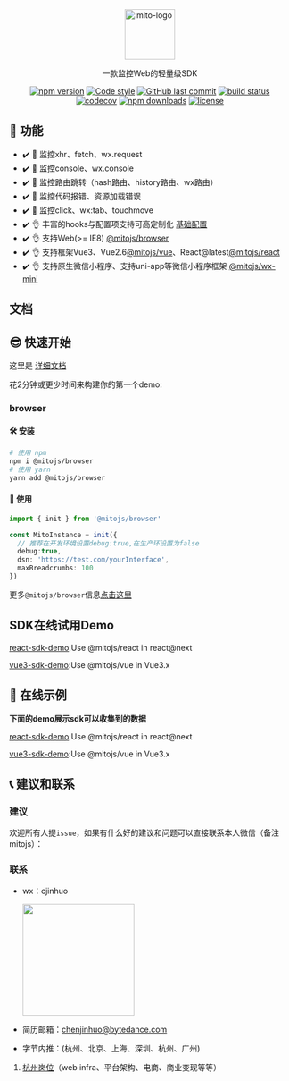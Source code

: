 <div align="center">
    <a href="#" target="_blank">
    <img src="https://i.loli.net/2021/07/28/EvPwd4NjVH3tBfO.jpg" alt="mito-logo" height="90">
    </a>
    <p>一款监控Web的轻量级SDK</p>

[![npm version](https://img.shields.io/npm/v/@mitojs/web.svg?style=flat)](https://www.npmjs.com/package/@mitojs/web)
[![Code style](https://img.shields.io/badge/code_style-prettier-ff69b4.svg?style=flat)](https://github.com/prettier/prettier)
[![GitHub last commit](https://img.shields.io/github/last-commit/mitojs/mitojs.svg?style=flat)](https://github.com/mitojs/mitojs/commits/master)
[![build status](https://img.shields.io/travis/mitojs/mitojs/master.svg?style=flat)](https://travis-ci.com/github/mitojs/mitojs)
[![codecov](https://codecov.io/gh/mitojs/mitojs/branch/master/graph/badge.svg?token=W7JP5GDOM7)](https://codecov.io/gh/mitojs/mitojs)
[![npm downloads](https://img.shields.io/npm/dm/@mitojs/core.svg?style=flat)](http://npm-stat.com/charts.html?package=@mitojs/browser)
[![license](https://img.shields.io/github/license/mitojs/mitojs?style=flat)](https://github.com/mitojs/mitojs/blob/dev/LICENSE)

</div>

## 👋 功能

- ✔️ 🔨 监控xhr、fetch、wx.request
- ✔️ 🔨 监控console、wx.console
- ✔️ 🔨 监控路由跳转（hash路由、history路由、wx路由）
- ✔️ 🔨 监控代码报错、资源加载错误
- ✔️ 🔨 监控click、wx:tab、touchmove
- ✔️ 👌 丰富的hooks与配置项支持可高定制化 [基础配置](https://mitojs.github.io/mito-doc/#/zh-CN/sdk/guide/basic-configuration)
- ✔️ 👌 支持Web(>= IE8) [@mitojs/browser](https://mitojs.github.io/mito-doc/#/zh-CN/sdk/guide/browser)
- ✔️ 👌 支持框架Vue3、Vue2.6[@mitojs/vue](https://mitojs.github.io/mito-doc/#/zh-CN/sdk/guide/vue)、React@latest[@mitojs/react](https://mitojs.github.io/mito-doc/#/zh-CN/sdk/guide/react)
- ✔️ 👌 支持原生微信小程序、支持uni-app等微信小程序框架 [@mitojs/wx-mini](https://mitojs.github.io/mito-doc/#/zh-CN/sdk/guide/wx-mini)

## 文档

## 😎 快速开始

这里是 [详细文档](https://mitojs.github.io/mito-doc/#/zh-CN/sdk/guide/introduction)

花2分钟或更少时间来构建你的第一个demo:
### browser
#### 🛠️ 安装
```bash
# 使用 npm
npm i @mitojs/browser
# 使用 yarn
yarn add @mitojs/browser
```


#### 🥳 使用
```typescript
import { init } from '@mitojs/browser'

const MitoInstance = init({
  // 推荐在开发环境设置debug:true,在生产环设置为false
  debug:true,
  dsn: 'https://test.com/yourInterface',
  maxBreadcrumbs: 100
})
```

更多`@mitojs/browser`信息[点击这里](https://mitojs.github.io/mito-doc/#/zh-CN/sdk/guide/browser)

## SDK在线试用Demo
[react-sdk-demo](https://mitojs.github.io/react-sdk-demo):Use @mitojs/react  in react@next

[vue3-sdk-demo](https://mitojs.github.io/vue3-sdk-demo):Use @mitojs/vue in Vue3.x

<!-- ![react-sdk-demo](https://tva1.sinaimg.cn/large/008i3skNly1gtr0cdzowzg31fy0u0q4z.gif) -->

## 🧐 在线示例

**下面的demo展示sdk可以收集到的数据**

[react-sdk-demo](https://mitojs.github.io/react-sdk-demo):Use @mitojs/react  in react@next

[vue3-sdk-demo](https://mitojs.github.io/vue3-sdk-demo):Use @mitojs/vue in Vue3.x

## 📞 建议和联系
### 建议
欢迎所有人提`issue`，如果有什么好的建议和问题可以直接联系本人微信（备注mitojs）：

### 联系
* wx：cjinhuo

  <img src="https://tva1.sinaimg.cn/large/008i3skNly1guqs71uy5pj60u50u0ju802.jpg" width="200" height="200"></img>

* 简历邮箱：chenjinhuo@bytedance.com
* 字节内推：(杭州、北京、上海、深圳、杭州、广州)
1. [杭州岗位](https://jobs.bytedance.com/experienced/position?keywords=%E5%89%8D%E7%AB%AF&category=6704215862603155720%2C6704215862557018372%2C6704215886108035339%2C6704215888985327886%2C6704215897130666254%2C6704215956018694411%2C6704215957146962184%2C6704215958816295181%2C6704215963966900491%2C6704216109274368264%2C6704216296701036811%2C6704216635923761412%2C6704217321877014787%2C6704219452277262596%2C6704219534724696331%2C6938376045242353957&location=CT_52&project=&type=&job_hot_flag=&current=1&limit=10)（web infra、平台架构、电商、商业变现等等）


